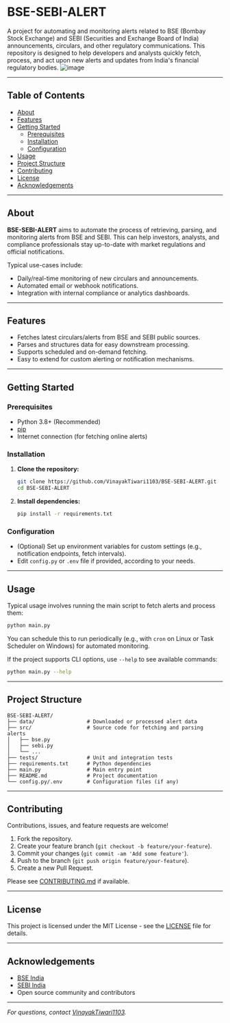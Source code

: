 # BSE-SEBI-ALERT

A project for automating and monitoring alerts related to BSE (Bombay Stock Exchange) and SEBI (Securities and Exchange Board of India) announcements, circulars, and other regulatory communications. This repository is designed to help developers and analysts quickly fetch, process, and act upon new alerts and updates from India's financial regulatory bodies.
![image](https://github.com/user-attachments/assets/cb3ef339-522d-4d35-b845-73daccb8b916)

---

## Table of Contents

- [About](#about)
- [Features](#features)
- [Getting Started](#getting-started)
  - [Prerequisites](#prerequisites)
  - [Installation](#installation)
  - [Configuration](#configuration)
- [Usage](#usage)
- [Project Structure](#project-structure)
- [Contributing](#contributing)
- [License](#license)
- [Acknowledgements](#acknowledgements)

---

## About

**BSE-SEBI-ALERT** aims to automate the process of retrieving, parsing, and monitoring alerts from BSE and SEBI. This can help investors, analysts, and compliance professionals stay up-to-date with market regulations and official notifications.

Typical use-cases include:
- Daily/real-time monitoring of new circulars and announcements.
- Automated email or webhook notifications.
- Integration with internal compliance or analytics dashboards.

---

## Features

- Fetches latest circulars/alerts from BSE and SEBI public sources.
- Parses and structures data for easy downstream processing.
- Supports scheduled and on-demand fetching.
- Easy to extend for custom alerting or notification mechanisms.

---

## Getting Started

### Prerequisites

- Python 3.8+ (Recommended)
- [pip](https://pip.pypa.io/en/stable/)
- Internet connection (for fetching online alerts)

### Installation

1. **Clone the repository:**
   ```bash
   git clone https://github.com/VinayakTiwari1103/BSE-SEBI-ALERT.git
   cd BSE-SEBI-ALERT
   ```

2. **Install dependencies:**
   ```bash
   pip install -r requirements.txt
   ```

### Configuration

- (Optional) Set up environment variables for custom settings (e.g., notification endpoints, fetch intervals).
- Edit `config.py` or `.env` file if provided, according to your needs.

---

## Usage

Typical usage involves running the main script to fetch alerts and process them:

```bash
python main.py
```

You can schedule this to run periodically (e.g., with `cron` on Linux or Task Scheduler on Windows) for automated monitoring.

If the project supports CLI options, use `--help` to see available commands:

```bash
python main.py --help
```

---

## Project Structure

```
BSE-SEBI-ALERT/
├── data/                 # Downloaded or processed alert data
├── src/                  # Source code for fetching and parsing alerts
│   ├── bse.py
│   ├── sebi.py
│   └── ...
├── tests/                # Unit and integration tests
├── requirements.txt      # Python dependencies
├── main.py               # Main entry point
├── README.md             # Project documentation
└── config.py/.env        # Configuration files (if any)
```

---

## Contributing

Contributions, issues, and feature requests are welcome!

1. Fork the repository.
2. Create your feature branch (`git checkout -b feature/your-feature`).
3. Commit your changes (`git commit -am 'Add some feature'`).
4. Push to the branch (`git push origin feature/your-feature`).
5. Create a new Pull Request.

Please see [CONTRIBUTING.md](CONTRIBUTING.md) if available.

---

## License

This project is licensed under the MIT License - see the [LICENSE](LICENSE) file for details.

---

## Acknowledgements

- [BSE India](https://www.bseindia.com/)
- [SEBI India](https://www.sebi.gov.in/)
- Open source community and contributors

---

*For questions, contact [VinayakTiwari1103](https://github.com/VinayakTiwari1103).*
